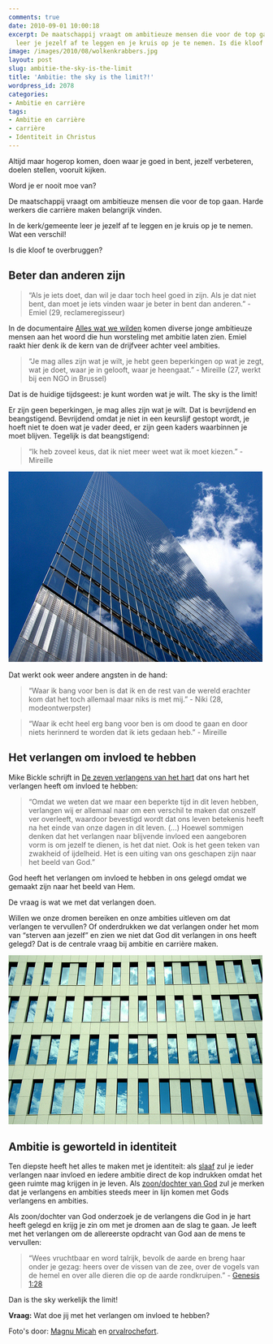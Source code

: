 ```yaml
---
comments: true
date: 2010-09-01 10:00:18
excerpt: De maatschappij vraagt om ambitieuze mensen die voor de top gaan. In de kerk
  leer je jezelf af te leggen en je kruis op je te nemen. Is die kloof te overbruggen?
image: /images/2010/08/wolkenkrabbers.jpg
layout: post
slug: ambitie-the-sky-is-the-limit
title: 'Ambitie: the sky is the limit?!'
wordpress_id: 2078
categories:
- Ambitie en carrière
tags:
- Ambitie en carrière
- carrière
- Identiteit in Christus
---
```


Altijd maar hogerop komen, doen waar je goed in bent, jezelf verbeteren, doelen stellen, vooruit kijken.

Word je er nooit moe van?

De maatschappij vraagt om ambitieuze mensen die voor de top gaan. Harde werkers die carrière maken belangrijk vinden.

In de kerk/gemeente leer je jezelf af te leggen en je kruis op je te nemen. Wat een verschil!

Is die kloof te overbruggen?





## Beter dan anderen zijn




> “Als je iets doet, dan wil je daar toch heel goed in zijn. Als je dat niet bent, dan moet je iets vinden waar je beter in bent dan anderen.” - Emiel (29, reclameregisseur)



In de documentaire [Alles wat we wilden](/2010/08/25/alles-wat-we-wilden/) komen diverse jonge ambitieuze mensen aan het woord die hun worsteling met ambitie laten zien. Emiel raakt hier denk ik de kern van de drijfveer achter veel ambities.



> “Je mag alles zijn wat je wilt, je hebt geen beperkingen op wat je zegt, wat je doet, waar je in gelooft, waar je heengaat.” - Mireille (27, werkt bij een NGO in Brussel)



Dat is de huidige tijdsgeest: je kunt worden wat je wilt. The sky is the limit!

Er zijn geen beperkingen, je mag alles zijn wat je wilt. Dat is bevrijdend en beangstigend. Bevrijdend omdat je niet in een keurslijf gestopt wordt, je hoeft niet te doen wat je vader deed, er zijn geen kaders waarbinnen je moet blijven. Tegelijk is dat beangstigend:



> “Ik heb zoveel keus, dat ik niet meer weet wat ik moet kiezen.” - Mireille



![Afbeelding van een wolkenkrabber](/images/2010/08/wolkenkrabber.jpg)

Dat werkt ook weer andere angsten in de hand:



> “Waar ik bang voor ben is dat ik en de rest van de wereld erachter kom dat het toch allemaal maar niks is met mij.” - Niki (28, modeontwerpster)





> “Waar ik echt heel erg bang voor ben is om dood te gaan en door niets herinnerd te worden dat ik iets gedaan heb.” - Mireille





## Het verlangen om invloed te hebben


Mike Bickle schrijft in [De zeven verlangens van het hart](/bickle-zeven-verlangens/) dat ons hart het verlangen heeft om invloed te hebben:



> “Omdat we weten dat we maar een beperkte tijd in dit leven hebben, verlangen wij er allemaal naar om een verschil te maken dat onszelf ver overleeft, waardoor bevestigd wordt dat ons leven betekenis heeft na het einde van onze dagen in dit leven. (...) Hoewel sommigen denken dat het verlangen naar blijvende invloed een aangeboren vorm is om jezelf te dienen, is het dat niet. Ook is het geen teken van zwakheid of ijdelheid. Het is een uiting van ons geschapen zijn naar het beeld van God.”



God heeft het verlangen om invloed te hebben in ons gelegd omdat we gemaakt zijn naar het beeld van Hem.

De vraag is wat we met dat verlangen doen.

Willen we onze dromen bereiken en onze ambities uitleven om dat verlangen te vervullen? Of onderdrukken we dat verlangen onder het mom van “sterven aan jezelf” en zien we niet dat God dit verlangen in ons heeft gelegd? Dat is de centrale vraag bij ambitie en carrière maken.

![Afbeelding van een kantoorgebouw met een weerspiegeling van de lucht in de ramen](/images/2010/08/kantoorenlucht.jpg)



## Ambitie is geworteld in identiteit


Ten diepste heeft het alles te maken met je identiteit: als [slaaf](/2010/01/07/5-symptomen-oudste-zoon-syndroom/) zul je ieder verlangen naar invloed en iedere ambitie direct de kop indrukken omdat het geen ruimte mag krijgen in je leven. Als [zoon/dochter van God](/2010/01/07/5-symptomen-oudste-zoon-syndroom/) zul je merken dat je verlangens en ambities steeds meer in lijn komen met Gods verlangens en ambities.

Als zoon/dochter van God onderzoek je de verlangens die God in je hart heeft gelegd en krijg je zin om met je dromen aan de slag te gaan. Je leeft met het verlangen om de allereerste opdracht van God aan de mens te vervullen:



> “Wees vruchtbaar en word talrijk, bevolk de aarde en breng haar onder je gezag: heers over de vissen van de zee, over de vogels van de hemel en over alle dieren die op de aarde rondkruipen.” - [Genesis 1:28](http://www.biblija.net/biblija.cgi?m=Gen+1%3A29&id42=0&id18=1&pos=0&l=nl&set=10)



Dan is the sky werkelijk the limit!

**Vraag:** Wat doe jij met het verlangen om invloed te hebben?



Foto's door: [Magnu Micah](http://www.flickr.com/photos/mtboswell/4320651139/) en  [orvalrochefort](http://www.flickr.com/photos/orvalrochefort/2655964229/).

